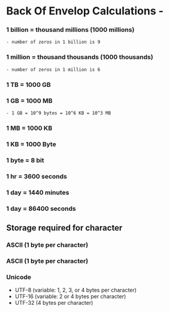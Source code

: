 # Back Of Envelop Calculations - 

### 1 billion = thousand millions (1000 millions) 
    - number of zeros in 1 billion is 9
### 1 million = thousand thousands (1000 thousands)
    - number of zeros in 1 million is 6

### 1 TB = 1000 GB
### 1 GB = 1000 MB
    - 1 GB = 10^9 bytes = 10^6 KB = 10^3 MB
### 1 MB = 1000 KB
### 1 KB = 1000 Byte
### 1 byte = 8 bit

### 1 hr = 3600 seconds
### 1 day = 1440 minutes
### 1 day = 86400 seconds

## Storage required for character
### ASCII (1 byte per character)
### ASCII (1 byte per character)
### Unicode
   - UTF-8 (variable: 1, 2, 3, or 4 bytes per character)
   - UTF-16 (variable: 2 or 4 bytes per character)
   - UTF-32 (4 bytes per character)
